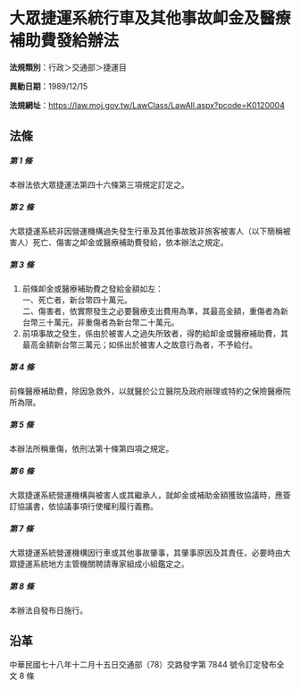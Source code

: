 # 大眾捷運系統行車及其他事故卹金及醫療補助費發給辦法




**法規類別**：行政＞交通部＞捷運目

**異動日期**：1989/12/15  

**法規網址**：https://law.moj.gov.tw/LawClass/LawAll.aspx?pcode=K0120004



## 法條
##### 第 1 條
本辦法依大眾捷運法第四十六條第三項規定訂定之。

##### 第 2 條
大眾捷運系統非因營運機構過失發生行車及其他事故致非旅客被害人（以下簡稱被害人）死亡、傷害之卹金或醫療補助費發給，依本辦法之規定。

##### 第 3 條
1. 前條卹金或醫療補助費之發給金額如左：  
一、死亡者，新台幣四十萬元。  
二、傷害者，依實際發生之必要醫療支出費用為準，其最高金額，重傷者為新台幣三十萬元，非重傷者為新台幣二十萬元。
1. 前項事故之發生，係由於被害人之過失所致者，得酌給卹金或醫療補助費，其最高金額新台幣三萬元；如係出於被害人之故意行為者，不予給付。

##### 第 4 條
前條醫療補助費，除因急救外，以就醫於公立醫院及政府辦理或特約之保險醫療院所為限。

##### 第 5 條
本辦法所稱重傷，依刑法第十條第四項之規定。

##### 第 6 條
大眾捷運系統營運機構與被害人或其繼承人，就卹金或補助金額獲致協議時，應簽訂協議書，依協議事項行使權利履行義務。

##### 第 7 條
大眾捷運系統營運機構因行車或其他事故肇事，其肇事原因及其責任，必要時由大眾捷運系統地方主管機關聘請專家組成小組鑑定之。

##### 第 8 條
本辦法自發布日施行。

## 沿革
中華民國七十八年十二月十五日交通部（78）交路發字第 7844 號令訂定發布全文 8  條
